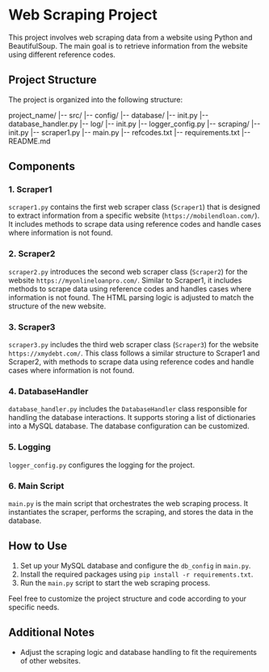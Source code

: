 # Web Scraping Project

This project involves web scraping data from a website using Python and BeautifulSoup. The main goal is to retrieve information from the website using different reference codes.

## Project Structure

The project is organized into the following structure:

project_name/
|-- src/
    |-- config/
    |-- database/
        |-- init.py
        |-- database_handler.py
    |-- log/
        |-- init.py
        |-- logger_config.py
    |-- scraping/
        |-- init.py
        |-- scraper1.py
    |-- main.py
    |-- refcodes.txt
    |-- requirements.txt
    |-- README.md


## Components

### 1. Scraper1

`scraper1.py` contains the first web scraper class (`Scraper1`) that is designed to extract information from a specific website (`https://mobilendloan.com/`). It includes methods to scrape data using reference codes and handle cases where information is not found.

### 2. Scraper2

`scraper2.py` introduces the second web scraper class (`Scraper2`) for the website `https://myonlineloanpro.com/`. Similar to Scraper1, it includes methods to scrape data using reference codes and handles cases where information is not found. The HTML parsing logic is adjusted to match the structure of the new website.

### 3. Scraper3

`scraper3.py` includes the third web scraper class (`Scraper3`) for the website `https://xmydebt.com/`. This class follows a similar structure to Scraper1 and Scraper2, with methods to scrape data using reference codes and handle cases where information is not found.

### 4. DatabaseHandler

`database_handler.py` includes the `DatabaseHandler` class responsible for handling the database interactions. It supports storing a list of dictionaries into a MySQL database. The database configuration can be customized.

### 5. Logging

`logger_config.py` configures the logging for the project.

### 6. Main Script

`main.py` is the main script that orchestrates the web scraping process. It instantiates the scraper, performs the scraping, and stores the data in the database.

## How to Use

1. Set up your MySQL database and configure the `db_config` in `main.py`.
2. Install the required packages using `pip install -r requirements.txt`.
3. Run the `main.py` script to start the web scraping process.

Feel free to customize the project structure and code according to your specific needs.

## Additional Notes

- Adjust the scraping logic and database handling to fit the requirements of other websites.

